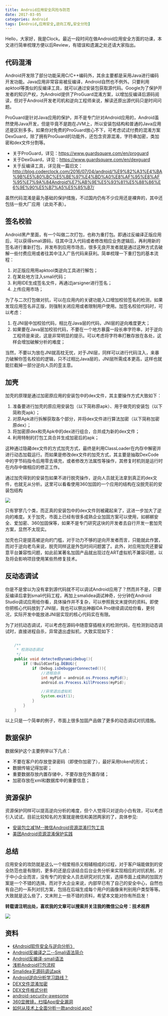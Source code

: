 ```yaml
---
title: Android应用安全风险与防范
date: 2017-03-05
categories: Android
tags: [Android,应用安全,逆向工程,安全分险]
---
```


Hello，大家好，我是Clock。最近一段时间在做Android应用安全方面的功课，本文进行简单梳理方便以后Review，有错误和遗漏之处还请大家指出。

<!-- more -->

## 代码混淆

Android开发除了部分功能采用C/C++编码外，其余主要都是采用Java进行编码开发功能。Java应用非常容易被反编译，Android自然也不例外。只要利用apktool等类似的反编译工具，就可以通过安装包获取源代码。Google为了保护开发者的知识产权，为Android提供了ProGuard混淆方案，以增加反编译后源码阅读，但对于Android开发老司机和逆向工程师来说，解读还原出源代码只是时间问题。

ProGuard是针对Java应用的保护，并不是专门针对Android应用的，Android虽然使用Java开发，但是毕竟不是跑在JVM上，所以安装包结构和普通的Java应用还是区别多多。如果你对免费的ProGuard放心不下，可考虑试试付费的混淆方案DexGuard，除了拥有ProGuard的功能外，还包含资源混淆，字符串加密，类加密和dex文件分割等。

- 关于ProGuard，详见：https://www.guardsquare.com/en/proguard
- 关于DexGuard，详见：https://www.guardsquare.com/en/dexguard
- 关于反编译工具，详见我一篇旧文：http://blog.coderclock.com/2016/07/04/android/%E9%82%A3%E4%BA%9B%E5%80%BC%E5%BE%97%E4%BD%A0%E8%AF%95%E8%AF%95%E7%9A%84Android%E7%AB%9E%E5%93%81%E5%88%86%E6%9E%90%E5%B7%A5%E5%85%B7/

虽然代码混淆是最为基础的保护措施，不过国内仍有不少应用还是裸奔的，其中还包括一些大厂应用（此处不表）。

## 签名校验

Android黑产里面，有一个叫做二次打包，也称为重打包。即通过反编译正版应用后，可以获得smali源码，往其中注入代码或者修改相应业务逻辑后，再利用新的签名进行重新打包，并发布到应用市场去，很多无良开发者就是通过这种方式去破解一些付费应用或者往其中注入广告代码来获利。简单梳理一下重打包的基本流程：

1. 对正版应用用apktool类逆向工具进行解包；
2. 在某处地方注入smali代码；
3. 利用IDE生成签名文件，再通过jarsigner进行签名；
4. 上传应用市场；

为了与二次打包做对抗，可以在应用内的关键功能入口增加校验签名的检测，如果发现应用签名非正版，则强制关闭应用或者限制用户使用。加签名校验代码时，可以考虑：

1. 在JNI层中加校验代码，相比在Java层的代码，JNI层的逆向难度更大；
2. 如果要在Java层加校验代码，不要在一个地方暴露一段长串字符串，对于逆向工程师是来说，这是非常明显的提示。可以考虑将字符串打散存放在各处，这样会增加破解分析的难度；

当然，不要以为放在JNI就高枕无忧，对于JNI层，同样可以进行代码注入，来暴力破解你签名校验的逻辑，只不过相比Java层的，JNI层所需成本更高，这样也就能拦截掉一部分逆向人员的歪主意。

## 加壳

加壳的原理是通过加密原应用的安装包中的dex文件，其主要操作方式大致如下：

1. 准备要进行加壳的原应用安装包（以下简称原apk）、用于做壳的安装包（以下简称壳apk）；
2. 对原Apk进行拆解获取各个部分，并将dex文件进行算法加密（以下简称加密原dex）；
3. 将加密原dex和壳Apk中的dex进行组合，合并成为新的dex文件；
4. 利用特制的打包工具合并生成加密后的apk；

这种通过隐藏dex文件的方式加壳方式，最终是利用ClassLoader在内存中解密并进行动态加载运行。而如果是修改dex文件的加壳方式，其主要是抽取DexCode中的字节码指令后用零去填充，或者修改方法属性等操作，其修复时机则是运行时在内存中做相应的修正工作。

通过加壳得到的安装包如果不进行脱壳操作，逆向人员就无法拿到真正的dex文件，也就无从分析。这里可以看看使用360加固的一个应用的结构在没脱壳前的安装包结构

![](https://diycode.b0.upaiyun.com/photo/2017/74a6f41b8ac300ecb54d0be3685f27e1.png)

只有寥寥几个类，而正真的安装包中的dex文件则被藏起来了，这进一步加大了逆向的难度。关于加壳，市面上已经有很多成熟企业加固方案可以使用，如梆梆安全、爱加密、360加固保等，如果不是专门研究这块的开发者去自行开发一套加壳方案，显然不太现实。

加壳也只是提高被逆向的门槛，对于功力不够的逆向开发者而言，只能就此作罢，而对于逆向老鸟来说，脱壳同样这是外包时间问题罢了。此外，对应用加壳还要留意平台兼容性问题，如此前某著名加固产品就出现过在ART虚拟机不兼容问题，以及将会影响项目使用某些热修复技术。

## 反动态调试

你是不是曾以为没有拿到源代码就不可以调试Android应用了？然而并不是，只要反编译后拿到smali代码工程，再加上smalidea调试神奇，分分钟在Android Studio调试应用给你看，具体操作并不复杂，可以参照我文末提供的资料。即使你把核心代码放到了JNI层，我也可以祭出神器IDA Pro继续调试给你看，更何况，实际开发中能放进JNI层实现的核心代码实在有限。

为了对抗动态调试，可以考虑在源码中随意穿插相关的检测代码，在检测到动态调试时，直接进程自杀，异常退出虚拟机，大致实现如下：

```java

	/**
     * 检测动态调试
     */
    public void detectedDynamicDebug(){
        if (!BuildConfig.DEBUG){
            if (Debug.isDebuggerConnected()){
                //进程自杀
                int myPid = android.os.Process.myPid();
                android.os.Process.killProcess(myPid);

                //异常退出虚拟机
                System.exit(1);
            }
        }
    }

```

以上只是一个简单的例子，市面上很多加固产品做了更多的动态调试对抗措施。

## 数据保护

数据保护这个主要例举以下几点：

- 不要在客户的存放登录密码（即使你加密了），最好采用token的形式；
- 数据传输记得加密；
- 重要数据存放内置存储中，不要存放在外置存储；
- 加密存放在xml和数据库中的重要信息；

## 资源保护

资源保护同样可以提高逆向分析的难度，但个人觉得只对逆向小白有效，可以考虑引入试试，目前比较知名的方案就是微信和美团两家的了，具体参见:

- [安装包立减1M--微信Android资源混淆打包工具](https://mp.weixin.qq.com/s/6YUJlGmhf1-Q-5KMvZ_8_Q)
- [美团Android资源混淆保护实践](http://tech.meituan.com/mt-android-resource-obfuscation.html)

## 总结

应用安全的攻防就是这么一个相爱相杀又相辅相成的过程，对于客户端能做到的安全防范也是有限的，更多的还是应该结合后台业务分析来实现相应的对抗机制，对于中小企业而言，没有专门的安全人员去研究对抗方案，选择市面上成熟的加固方案是一个不错的选择。而对于大企业来说，内部早已有了自己的安全中心，自然也有自己的一系列对抗方案，包括在后端生成每个用户的画像来判别用户类型等等。大致就是这么些了，文末附上一些不错的资料，希望本文能对你有所启发！

**转载请注明出处，喜欢我的文章可以搜索并关注我的微信公众号：技术视界**

![](https://diycode.b0.upaiyun.com/photo/2017/a3fc893f2cf4d4ab33ac32666d00a793.jpg)

## 资料

- [《Android软件安全与逆向分析》](https://book.douban.com/subject/20556210/)
- [Android反编译之二--Smali语法简介](http://yeungeek.com/2015/08/23/Android%E5%8F%8D%E7%BC%96%E8%AF%91%E4%B9%8B%E4%BA%8C-Smali%E8%AF%AD%E6%B3%95%E7%AE%80%E4%BB%8B/index.html)
- [Android反编译-smali语法](http://blog.isming.me/2015/01/14/android-decompile-smali/index.html)
- [浅析Android打包流程](http://mp.weixin.qq.com/s/RWUyV2R5H4EJuJdsZD9TTQ)
- [Smalidea无源码调试apk](https://www.diycode.cc/topics/419)
- [Android逆向分析学习路线？](https://www.zhihu.com/question/25626303)
- [DEX文件混淆加密](http://gnaixx.cc/2017/02/06/20170206hidex-hack/index.html)
- [DEX文件格式分析](http://gnaixx.cc/2016/11/26/20161126dex-file/index.html)
- [android-security-awesome](https://github.com/ashishb/android-security-awesome)
- [360显微镜，扫描App安全漏洞](http://appscan.360.cn/)
- [如何从技术上全面分析一款android app?](https://www.zhihu.com/question/39717451)